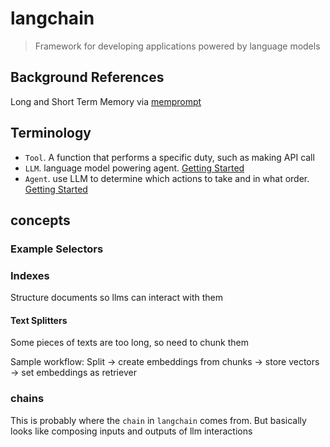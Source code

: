 # langchain
> Framework for developing applications powered by language models

## Background References
Long and Short Term Memory via [memprompt](https://memprompt.com)

## Terminology
 - `Tool`. A function that performs a specific duty, such as making API call
 - `LLM`. language model powering agent. [Getting Started](https://python.langchain.com/en/latest/modules/models/llms/getting_started.html)
 - `Agent`. use LLM to determine which actions to take and in what order. [Getting Started](https://python.langchain.com/en/latest/modules/agents/getting_started.html)

## concepts
### Example Selectors

### Indexes
Structure documents so llms can interact with them

#### Text Splitters
Some pieces of texts are too long, so need to chunk them

Sample workflow: Split -> create embeddings from chunks -> store vectors -> set embeddings as retriever

### chains
This is probably where the `chain` in `langchain` comes from. But basically looks like composing inputs and outputs of llm interactions
